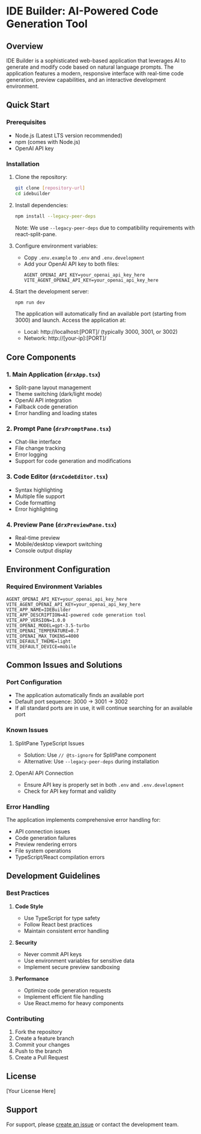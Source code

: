 # IDE Builder: AI-Powered Code Generation Tool

## Overview
IDE Builder is a sophisticated web-based application that leverages AI to generate and modify code based on natural language prompts. The application features a modern, responsive interface with real-time code generation, preview capabilities, and an interactive development environment.

## Quick Start

### Prerequisites
- Node.js (Latest LTS version recommended)
- npm (comes with Node.js)
- OpenAI API key

### Installation
1. Clone the repository:
   ```bash
   git clone [repository-url]
   cd idebuilder
   ```

2. Install dependencies:
   ```bash
   npm install --legacy-peer-deps
   ```
   Note: We use `--legacy-peer-deps` due to compatibility requirements with react-split-pane.

3. Configure environment variables:
   - Copy `.env.example` to `.env` and `.env.development`
   - Add your OpenAI API key to both files:
     ```
     AGENT_OPENAI_API_KEY=your_openai_api_key_here
     VITE_AGENT_OPENAI_API_KEY=your_openai_api_key_here
     ```

4. Start the development server:
   ```bash
   npm run dev
   ```
   The application will automatically find an available port (starting from 3000) and launch.
   Access the application at:
   - Local: http://localhost:[PORT]/ (typically 3000, 3001, or 3002)
   - Network: http://[your-ip]:[PORT]/

## Core Components

### 1. Main Application (`drxApp.tsx`)
- Split-pane layout management
- Theme switching (dark/light mode)
- OpenAI API integration
- Fallback code generation
- Error handling and loading states

### 2. Prompt Pane (`drxPromptPane.tsx`)
- Chat-like interface
- File change tracking
- Error logging
- Support for code generation and modifications

### 3. Code Editor (`drxCodeEditor.tsx`)
- Syntax highlighting
- Multiple file support
- Code formatting
- Error highlighting

### 4. Preview Pane (`drxPreviewPane.tsx`)
- Real-time preview
- Mobile/desktop viewport switching
- Console output display

## Environment Configuration

### Required Environment Variables
```env
AGENT_OPENAI_API_KEY=your_openai_api_key_here
VITE_AGENT_OPENAI_API_KEY=your_openai_api_key_here
VITE_APP_NAME=IDEBuilder
VITE_APP_DESCRIPTION=AI-powered code generation tool
VITE_APP_VERSION=1.0.0
VITE_OPENAI_MODEL=gpt-3.5-turbo
VITE_OPENAI_TEMPERATURE=0.7
VITE_OPENAI_MAX_TOKENS=4000
VITE_DEFAULT_THEME=light
VITE_DEFAULT_DEVICE=mobile
```

## Common Issues and Solutions

### Port Configuration
- The application automatically finds an available port
- Default port sequence: 3000 → 3001 → 3002
- If all standard ports are in use, it will continue searching for an available port

### Known Issues
1. SplitPane TypeScript Issues
   - Solution: Use `// @ts-ignore` for SplitPane component
   - Alternative: Use `--legacy-peer-deps` during installation

2. OpenAI API Connection
   - Ensure API key is properly set in both `.env` and `.env.development`
   - Check for API key format and validity

### Error Handling
The application implements comprehensive error handling for:
- API connection issues
- Code generation failures
- Preview rendering errors
- File system operations
- TypeScript/React compilation errors

## Development Guidelines

### Best Practices
1. **Code Style**
   - Use TypeScript for type safety
   - Follow React best practices
   - Maintain consistent error handling

2. **Security**
   - Never commit API keys
   - Use environment variables for sensitive data
   - Implement secure preview sandboxing

3. **Performance**
   - Optimize code generation requests
   - Implement efficient file handling
   - Use React.memo for heavy components

### Contributing
1. Fork the repository
2. Create a feature branch
3. Commit your changes
4. Push to the branch
5. Create a Pull Request

## License
[Your License Here]

## Support
For support, please [create an issue](repository-issues-url) or contact the development team.

